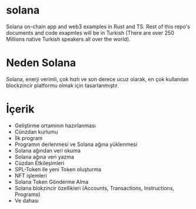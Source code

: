 # solana
Solana on-chain app and web3 examples in Rust and TS.
Rest of this repo's documents and code exapmles will be in Turkish (There are over 250 Millions native Turkish speakers all over the world).

# Neden Solana

Solana, enerji verimli, çok hızlı ve son derece ucuz olarak, en çok kullanılan blockzincir platformu olmak için tasarlanmıştır.

# İçerik

* Geliştirme ortamının hazırlanması
* Cünzdan kurlumu
* İlk program
* Programın derlenmesi ve Solana ağına yüklenmesi
* Solana ağından veri okuma
* Solana ağına veri yazma
* Cüzdan Etkileşimleri
* SPL-Token ile yeni Token oluşturma
* NFT işlemleri
* Solana Token Gönderme Alma
* Solana blokzincir özellikleri (Accounts, Transactions, Instructions, Programs)
* Ve dahası 
